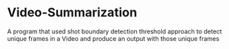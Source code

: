 # Video-Summarization
A program that used shot boundary detection threshold approach to detect unique frames in a Video and produce an output with those unique frames
